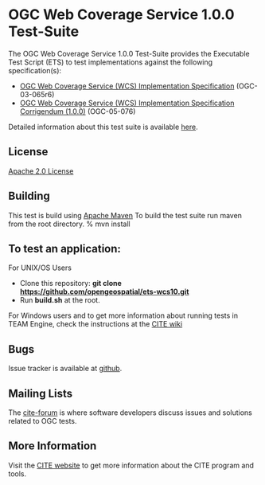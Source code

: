 # OGC Web Coverage Service 1.0.0 Test-Suite

The OGC Web Coverage Service 1.0.0 Test-Suite provides the Executable Test Script (ETS) to test implementations against the following specification(s):

  * [ OGC Web Coverage Service (WCS) Implementation Specification](http://www.opengeospatial.org/standards/wcs) (OGC-03-065r6)
  * [ OGC Web Coverage Service (WCS) Implementation Specification Corrigendum (1.0.0)](http://www.opengeospatial.org/standards/wcs) (OGC-05-076)


Detailed information about this test suite is available [here]( http://htmlpreview.github.com/?https://github.com/opengeospatial/ets-wcs10/blob/master/src/main/web/index.html).

## License

[Apache 2.0 License](LICENSE.md)

## Building

This test is build using [Apache Maven](http://maven.apache.org/) To 
build the test suite run maven from the root directory.
   % mvn install
     
## To test an application:

For UNIX/OS Users
   - Clone this repository: **git clone https://github.com/opengeospatial/ets-wcs10.git**
   - Run **build.sh** at the root.

For Windows users and to get more information about running tests in TEAM Engine, check the instructions at the [CITE wiki](http://cite.opengeospatial.org/easytesting)

## Bugs

Issue tracker is available at [github](https://github.com/opengeospatial/ets-wcs10/issues).

## Mailing Lists

The [cite-forum](http://cite.opengeospatial.org/forum) is where software developers discuss issues and solutions related to OGC tests. 

## More Information

Visit the [CITE website](http://cite.opengeospatial.org/) to get more information about the CITE program and tools.

